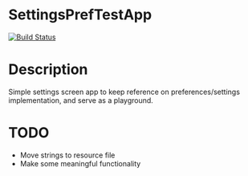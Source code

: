 SettingsPrefTestApp
===================
[![Build Status](https://travis-ci.com/Redbu11dev/AndroidRoomTest.svg?branch=master)](https://travis-ci.com/Redbu11dev/AndroidRoomTest)

# Description
Simple settings screen app to keep reference on preferences/settings implementation, and serve as a playground.
# TODO
- Move strings to resource file
- Make some meaningful functionality
